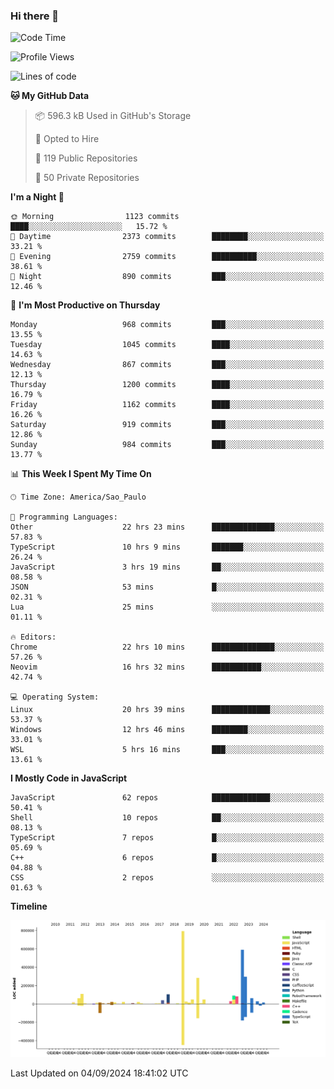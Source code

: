 ### Hi there 👋

<!--START_SECTION:waka-->
![Code Time](http://img.shields.io/badge/Code%20Time-6%2C370%20hrs%2016%20mins-blue)

![Profile Views](http://img.shields.io/badge/Profile%20Views-0-blue)

![Lines of code](https://img.shields.io/badge/From%20Hello%20World%20I%27ve%20Written-2.9%20million%20lines%20of%20code-blue)

**🐱 My GitHub Data** 

> 📦 596.3 kB Used in GitHub's Storage 
 > 
> 💼 Opted to Hire
 > 
> 📜 119 Public Repositories 
 > 
> 🔑 50 Private Repositories 
 > 
**I'm a Night 🦉** 

```text
🌞 Morning                1123 commits        ████░░░░░░░░░░░░░░░░░░░░░   15.72 % 
🌆 Daytime                2373 commits        ████████░░░░░░░░░░░░░░░░░   33.21 % 
🌃 Evening                2759 commits        ██████████░░░░░░░░░░░░░░░   38.61 % 
🌙 Night                  890 commits         ███░░░░░░░░░░░░░░░░░░░░░░   12.46 % 
```
📅 **I'm Most Productive on Thursday** 

```text
Monday                   968 commits         ███░░░░░░░░░░░░░░░░░░░░░░   13.55 % 
Tuesday                  1045 commits        ████░░░░░░░░░░░░░░░░░░░░░   14.63 % 
Wednesday                867 commits         ███░░░░░░░░░░░░░░░░░░░░░░   12.13 % 
Thursday                 1200 commits        ████░░░░░░░░░░░░░░░░░░░░░   16.79 % 
Friday                   1162 commits        ████░░░░░░░░░░░░░░░░░░░░░   16.26 % 
Saturday                 919 commits         ███░░░░░░░░░░░░░░░░░░░░░░   12.86 % 
Sunday                   984 commits         ███░░░░░░░░░░░░░░░░░░░░░░   13.77 % 
```


📊 **This Week I Spent My Time On** 

```text
🕑︎ Time Zone: America/Sao_Paulo

💬 Programming Languages: 
Other                    22 hrs 23 mins      ██████████████░░░░░░░░░░░   57.83 % 
TypeScript               10 hrs 9 mins       ███████░░░░░░░░░░░░░░░░░░   26.24 % 
JavaScript               3 hrs 19 mins       ██░░░░░░░░░░░░░░░░░░░░░░░   08.58 % 
JSON                     53 mins             █░░░░░░░░░░░░░░░░░░░░░░░░   02.31 % 
Lua                      25 mins             ░░░░░░░░░░░░░░░░░░░░░░░░░   01.11 % 

🔥 Editors: 
Chrome                   22 hrs 10 mins      ██████████████░░░░░░░░░░░   57.26 % 
Neovim                   16 hrs 32 mins      ███████████░░░░░░░░░░░░░░   42.74 % 

💻 Operating System: 
Linux                    20 hrs 39 mins      █████████████░░░░░░░░░░░░   53.37 % 
Windows                  12 hrs 46 mins      ████████░░░░░░░░░░░░░░░░░   33.01 % 
WSL                      5 hrs 16 mins       ███░░░░░░░░░░░░░░░░░░░░░░   13.61 % 
```

**I Mostly Code in JavaScript** 

```text
JavaScript               62 repos            █████████████░░░░░░░░░░░░   50.41 % 
Shell                    10 repos            ██░░░░░░░░░░░░░░░░░░░░░░░   08.13 % 
TypeScript               7 repos             █░░░░░░░░░░░░░░░░░░░░░░░░   05.69 % 
C++                      6 repos             █░░░░░░░░░░░░░░░░░░░░░░░░   04.88 % 
CSS                      2 repos             ░░░░░░░░░░░░░░░░░░░░░░░░░   01.63 % 
```



**Timeline**

![Lines of Code chart](https://raw.githubusercontent.com/jampow/jampow/master/assets/bar_graph.png)


 Last Updated on 04/09/2024 18:41:02 UTC
<!--END_SECTION:waka-->
